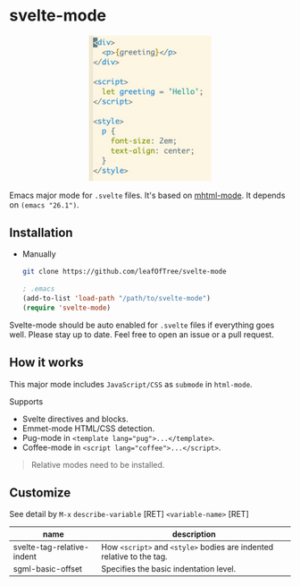 # svelte-mode

<p align="center">
<a href="https://github.com/altercation/vim-colors-solarized">
<img alt="screenshot" src="https://raw.githubusercontent.com/leafOfTree/leafOfTree.github.io/master/emacs-svelte-mode.png" width="220"/>
</a>
</p>

Emacs major mode for `.svelte` files. It's based on [mhtml-mode][0]. It depends on `(emacs "26.1")`.

## Installation

- Manually

  ```bash
  git clone https://github.com/leafOfTree/svelte-mode
  ```

  ```lisp
  ; .emacs
  (add-to-list 'load-path "/path/to/svelte-mode")
  (require 'svelte-mode)
  ```

<!--
- `package-install`

  `M-x` `package-install` [RET] `svelte-mode` [RET]
-->
  
Svelte-mode should be auto enabled for `.svelte` files if everything goes well. Please stay up to date. Feel free to open an issue or a pull request.


## How it works

This major mode includes `JavaScript/CSS` as `submode` in `html-mode`. 

Supports

- Svelte directives and blocks.
- Emmet-mode HTML/CSS detection.
- Pug-mode in `<template lang="pug">...</template>`.
- Coffee-mode in `<script lang="coffee">...</script>`.

> Relative modes need to be installed.

## Customize

See detail by `M-x` `describe-variable` [RET] `<variable-name>` [RET]

| name   | description |
|--------|-------------|
| svelte-tag-relative-indent | How `<script>` and `<style>` bodies are indented relative to the tag. |
| sgml-basic-offset | Specifies the basic indentation level. |


[0]: https://github.com/emacs-mirror/emacs/blob/master/lisp/textmodes/mhtml-mode.el
